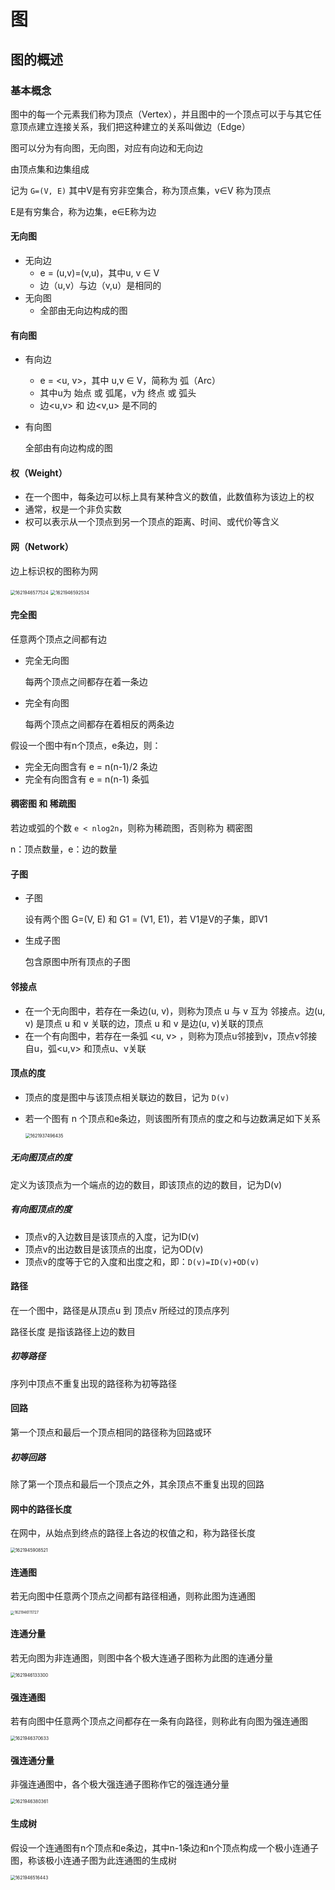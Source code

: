 # 图

## 图的概述

### 基本概念

图中的每一个元素我们称为顶点（Vertex），并且图中的一个顶点可以于与其它任意顶点建立连接关系，我们把这种建立的关系叫做边（Edge）

图可以分为有向图，无向图，对应有向边和无向边

由顶点集和边集组成

记为 `G=(V, E)` 其中V是有穷非空集合，称为顶点集，v∈V 称为顶点

E是有穷集合，称为边集，e∈E称为边

#### 无向图

* 无向边
  * e = (u,v)=(v,u)，其中u, v ∈ V
  * 边（u,v）与边（v,u）是相同的
* 无向图
  * 全部由无向边构成的图

#### 有向图

* 有向边

  * e = <u, v>，其中 u,v ∈ V，简称为 弧（Arc）
  * 其中u为 始点 或 弧尾，v为 终点 或 弧头
  * 边<u,v> 和 边<v,u> 是不同的

* 有向图

  全部由有向边构成的图

#### 权（Weight）

* 在一个图中，每条边可以标上具有某种含义的数值，此数值称为该边上的权
* 通常，权是一个非负实数
* 权可以表示从一个顶点到另一个顶点的距离、时间、或代价等含义

#### 网（Network）

边上标识权的图称为网

<img src="数据结构.assets/1621946577524.png" alt="1621946577524" style="zoom:50%;" /> <img src="数据结构.assets/1621946592534.png" alt="1621946592534" style="zoom:50%;" />

#### 完全图

任意两个顶点之间都有边

* 完全无向图

  每两个顶点之间都存在着一条边

* 完全有向图

  每两个顶点之间都存在着相反的两条边

假设一个图中有n个顶点，e条边，则：

* 完全无向图含有 e = n(n-1)/2 条边
* 完全有向图含有 e = n(n-1) 条弧

#### 稠密图 和 稀疏图

若边或弧的个数 `e < nlog2n`，则称为稀疏图，否则称为 稠密图

n：顶点数量，e：边的数量

#### 子图

* 子图

  设有两个图 G=(V, E) 和 G1 = (V1, E1)，若 V1是V的子集，即V1

* 生成子图

  包含原图中所有顶点的子图

#### 邻接点

* 在一个无向图中，若存在一条边(u, v)，则称为顶点 u 与 v 互为 邻接点。边(u, v) 是顶点 u 和 v 关联的边，顶点 u 和 v 是边(u, v)关联的顶点
* 在一个有向图中，若存在一条弧 <u, v> ，则称为顶点u邻接到v，顶点v邻接自u，弧<u,v> 和顶点u、v关联

#### 顶点的度

* 顶点的度是图中与该顶点相关联边的数目，记为 `D(v)`

* 若一个图有 n 个顶点和e条边，则该图所有顶点的度之和与边数满足如下关系

  <img src="数据结构.assets/1621937496435.png" alt="1621937496435" style="zoom:50%;" /> 

##### 无向图顶点的度 

定义为该顶点为一个端点的边的数目，即该顶点的边的数目，记为D(v)

##### 有向图顶点的度

* 顶点v的入边数目是该顶点的入度，记为ID(v)
* 顶点v的出边数目是该顶点的出度，记为OD(v)
* 顶点v的度等于它的入度和出度之和，即：`D(v)=ID(v)+OD(v)`

#### 路径

在一个图中，路径是从顶点u 到 顶点v 所经过的顶点序列

路径长度 是指该路径上边的数目

##### 初等路径

序列中顶点不重复出现的路径称为初等路径

#### 回路

第一个顶点和最后一个顶点相同的路径称为回路或环

##### 初等回路

除了第一个顶点和最后一个顶点之外，其余顶点不重复出现的回路

#### 网中的路径长度

在网中，从始点到终点的路径上各边的权值之和，称为路径长度

<img src="数据结构.assets/1621945908521.png" alt="1621945908521" style="zoom:50%;" /> 

#### 连通图

若无向图中任意两个顶点之间都有路径相通，则称此图为连通图

<img src="数据结构.assets/1621946111727.png" alt="1621946111727" style="zoom:40%;" /> 

#### 连通分量

若无向图为非连通图，则图中各个极大连通子图称为此图的连通分量

<img src="数据结构.assets/1621946133300.png" alt="1621946133300" style="zoom:50%;" /> 

#### 强连通图

若有向图中任意两个顶点之间都存在一条有向路径，则称此有向图为强连通图

<img src="数据结构.assets/1621946370633.png" alt="1621946370633" style="zoom:50%;" /> 

#### 强连通分量

非强连通图中，各个极大强连通子图称作它的强连通分量

<img src="数据结构.assets/1621946380361.png" alt="1621946380361" style="zoom:50%;" /> 

#### 生成树

假设一个连通图有n个顶点和e条边，其中n-1条边和n个顶点构成一个极小连通子图，称该极小连通子图为此连通图的生成树

<img src="数据结构.assets/1621946516443.png" alt="1621946516443" style="zoom:50%;" /> 


